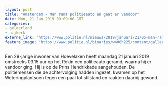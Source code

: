 ```yaml
---
layout: post
title: "Amsterdam - Man ramt politieauto en gaat er vandoor"
date: Mon, 21 Jan 2019 09:09:00 GMT
categories: 
- gelderland 
- nijkerk 
externe_link: "https://www.politie.nl/nieuws/2019/januari/21/05-man-ramt-politieauto-en-gaat-er-vandoor.html"
feature_image: "https://www.politie.nl/binaries/w400h225/content/gallery/politie/nieuws/2018/december/05-am/drugstester.jpg"
---
```


Een 29-jarige inwoner van Hoevelaken heeft maandag 21 januari 2019 omstreeks 03.15 uur op het Rokin een politieauto geramd, waarna hij er vandoor ging. Hij is op de Prins Hendrikkade aangehouden. De politiemensen die de achtervolging hadden ingezet, kwamen op het  Weteringplantsoen tegen een paal tot stilstand en raakten daarbij gewond.

